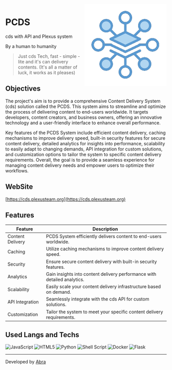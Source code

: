 <img width="256px" align="right" src="icon.png" alt="PCDS">

# PCDS

cds with API and Plexus system

By a human to humanity

> Just cds Tech, fast - simple - lite and it's can delivery contents. (It's all a matter of luck, it works as it pleases)

## Objectives

The project's aim is to provide a comprehensive Content Delivery System (cds) solution called the PCDS. This system aims to streamline and optimize the process of delivering content to end-users worldwide. It targets developers, content creators, and business owners, offering an innovative technology and a user-friendly interface to enhance overall performance.

Key features of the PCDS System include efficient content delivery, caching mechanisms to improve delivery speed, built-in security features for secure content delivery, detailed analytics for insights into performance, scalability to easily adapt to changing demands, API integration for custom solutions, and customization options to tailor the system to specific content delivery requirements. Overall, the goal is to provide a seamless experience for managing content delivery needs and empower users to optimize their workflows.

## WebSite
[https://cds.plexusteam.org](https://cds.plexusteam.org)

## Features

| Feature           | Description                                                |
|-------------------|------------------------------------------------------------|
| Content Delivery  | PCDS System efficiently delivers content to end-users worldwide.   |
| Caching           | Utilize caching mechanisms to improve content delivery speed.       |
| Security          | Ensure secure content delivery with built-in security features.      |
| Analytics         | Gain insights into content delivery performance with detailed analytics. |
| Scalability       | Easily scale your content delivery infrastructure based on demand.   |
| API Integration   | Seamlessly integrate with the cds API for custom solutions.           |
| Customization     | Tailor the system to meet your specific content delivery requirements. |

## Used Langs and Techs
![JavaScript](https://img.shields.io/badge/javascript-%23323330.svg?style=for-the-badge&logo=javascript&logoColor=%23F7DF1E)
![HTML5](https://img.shields.io/badge/html5-%23E34F26.svg?style=for-the-badge&logo=html5&logoColor=white)
![Python](https://img.shields.io/badge/python-3670A0?style=for-the-badge&logo=python&logoColor=ffdd54)
![Shell Script](https://img.shields.io/badge/shell_script-%23121011.svg?style=for-the-badge&logo=gnu-bash&logoColor=white)
![Docker](https://img.shields.io/badge/docker-%230db7ed.svg?style=for-the-badge&logo=docker&logoColor=white)
![Flask](https://img.shields.io/badge/Flask-blue?style=for-the-badge&logo=flask&logoColor=ffdd54)

------------ 
Developed by [Abra](https://github.com/the-abra "Abra")
